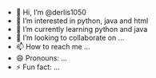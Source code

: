 - 👋 Hi, I’m @derlis1050
- 👀 I’m interested in python, java and html
- 🌱 I’m currently learning python and java
- 💞️ I’m looking to collaborate on ...
- 📫 How to reach me ...
- 😄 Pronouns: ...
- ⚡ Fun fact: ...

<!---
derlis1050/derlis1050 is a ✨ special ✨ repository because its `README.md` (this file) appears on your GitHub profile.
You can click the Preview link to take a look at your changes.
--->

